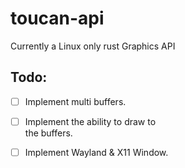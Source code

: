 # toucan-api
Currently a Linux only rust Graphics API

## Todo:
 - [ ] Implement multi buffers.
 - [ ] Implement the ability to draw to \
       the buffers.
 - [ ] Implement Wayland & X11 Window.
 